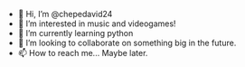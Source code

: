 - 👋 Hi, I’m @chepedavid24
- 👀 I’m interested in music and videogames!
- 🌱 I’m currently learning python
- 💞️ I’m looking to collaborate on something big in the future.
- 📫 How to reach me... Maybe later.

<!---
chepedavid24/chepedavid24 is a ✨ special ✨ repository because its `README.md` (this file) appears on your GitHub profile.
You can click the Preview link to take a look at your changes.
--->

